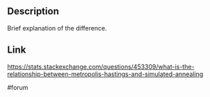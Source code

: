 ## Description
Brief explanation of the difference.

## Link
https://stats.stackexchange.com/questions/453309/what-is-the-relationship-between-metropolis-hastings-and-simulated-annealing

#forum